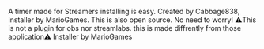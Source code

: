 A timer made for Streamers installing is easy. Created by Cabbage838, installer by MarioGames.
This is also open source. No need to worry!
⚠️This is not a plugin for obs nor streamlabs. this is made diffrently from those application⚠️
Installer by MarioGames
